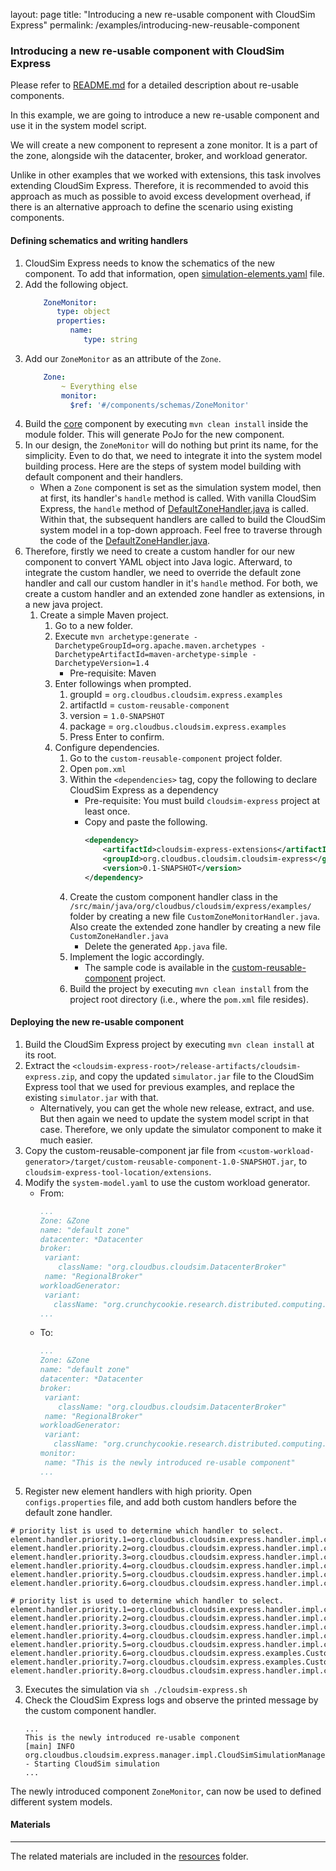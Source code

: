 layout: page
title: "Introducing a new re-usable component with CloudSim Express"
permalink: /examples/introducing-new-reusable-component

### Introducing a new re-usable component with CloudSim Express

Please refer to [README.md](..%2F..%2F..%2FREADME.md) for a detailed description about re-usable components.

In this example, we are going to introduce a new re-usable component and use it in the system model script.

We will create a new component to represent a zone monitor. It is a part of the zone, alongside wih the datacenter, 
broker, and workload generator.

Unlike in other examples that we worked with extensions, this task involves extending CloudSim Express. 
Therefore, it is recommended to avoid this approach as much as possible to avoid excess development overhead, if there 
is an alternative approach to define the scenario using existing components. 

#### Defining schematics and writing handlers

1. CloudSim Express needs to know the schematics of the new component. To add that information, open [simulation-elements.yaml](..%2F..%2F..%2Fcore%2Fsrc%2Fmain%2Fresources%2Fsimulation-elements.yaml)
file.
2. Add the following object.
   ```yaml
       ZoneMonitor:
          type: object
          properties:
             name:
                type: string
   ```
3. Add our `ZoneMonitor` as an attribute of the `Zone`.
   ```yaml
       Zone:
           ~ Everything else
           monitor:
             $ref: '#/components/schemas/ZoneMonitor'
   ```
4. Build the [core](..%2F..%2F..%2Fcore) component by executing `mvn clean install` inside the module folder. This will 
generate PoJo for the new component.
5. In our design, the `ZoneMonitor` will do nothing but print its name, for the simplicity. Even to do that, we need to 
integrate it into the system model building process. Here are the steps of system model building with default component 
and their handlers.
   - When a `Zone` component is set as the simulation system model, then at first, its handler's `handle` method is 
   called. With vanilla CloudSim Express, the `handle` method of [DefaultZoneHandler.java](..%2F..%2F..%2Fcore%2Fsrc%2Fmain%2Fjava%2Forg%2Fcloudbus%2Fcloudsim%2Fexpress%2Fhandler%2Fimpl%2Fcloudsim%2FDefaultZoneHandler.java)
   is called. Within that, the subsequent handlers are called to build the CloudSim system model in a top-down approach. 
   Feel free to traverse through the code of the [DefaultZoneHandler.java](..%2F..%2F..%2Fcore%2Fsrc%2Fmain%2Fjava%2Forg%2Fcloudbus%2Fcloudsim%2Fexpress%2Fhandler%2Fimpl%2Fcloudsim%2FDefaultZoneHandler.java).
6. Therefore, firstly we need to create a custom handler for our new component to convert YAML object into Java logic. 
Afterward, to integrate the custom handler, we need to override the default zone handler and call our custom handler 
in it's `handle` method. For both, we create a custom handler and an extended zone handler as extensions, in a new java project.
   1. Create a simple Maven project.
      1. Go to a new folder.
      2. Execute `mvn archetype:generate -DarchetypeGroupId=org.apache.maven.archetypes -DarchetypeArtifactId=maven-archetype-simple -DarchetypeVersion=1.4`
         - Pre-requisite: Maven
      3. Enter followings when prompted.
         1. groupId = `org.cloudbus.cloudsim.express.examples`
         2. artifactId = `custom-reusable-component`
         3. version = `1.0-SNAPSHOT`
         4. package = `org.cloudbus.cloudsim.express.examples`
         5. Press Enter to confirm.
      2. Configure dependencies.
         1. Go to the `custom-reusable-component` project folder.
         2. Open `pom.xml`
         3. Within the `<dependencies>` tag, copy the following to declare CloudSim Express as a dependency
            - Pre-requisite: You must build `cloudsim-express` project at least once.
            - Copy and paste the following.
              ```xml
              <dependency>
                  <artifactId>cloudsim-express-extensions</artifactId>
                  <groupId>org.cloudbus.cloudsim.cloudsim-express</groupId>
                  <version>0.1-SNAPSHOT</version>
              </dependency> 
              ```
         4. Create the custom component handler class in the `/src/main/java/org/cloudbus/cloudsim/express/examples/` folder
         by creating a new file `CustomZoneMonitorHandler.java`. Also create the extended zone handler by creating a new
         file `CustomZoneHandler.java`
            - Delete the generated `App.java` file.
         5. Implement the logic accordingly. 
            - The sample code is available in the [custom-reusable-component](resources%2Fcustom-reusable-component) project.
         6. Build the project by executing `mvn clean install` from the project root directory (i.e., where the `pom.xml` 
         file resides).

#### Deploying the new re-usable component

1. Build the CloudSim Express project by executing `mvn clean install` at its root.
2. Extract the `<cloudsim-express-root>/release-artifacts/cloudsim-express.zip`, and copy the updated `simulator.jar`
file to the CloudSim Express tool that we used for previous examples, and replace the existing `simulator.jar` with that.
   - Alternatively, you can get the whole new release, extract, and use. But then again we need to update the system model 
   script in that case. Therefore, we only update the simulator component to make it much easier.
2. Copy the custom-reusable-component jar file from `<custom-workload-generator>/target/custom-reusable-component-1.0-SNAPSHOT.jar`, to `cloudsim-express-tool-location/extensions`.
2. Modify the `system-model.yaml` to use the custom workload generator.
   - From: 
     ```yaml
     ...
     Zone: &Zone
     name: "default zone"
     datacenter: *Datacenter
     broker:
      variant:
         className: "org.cloudbus.cloudsim.DatacenterBroker"
      name: "RegionalBroker"
     workloadGenerator:
      variant:
        className: "org.crunchycookie.research.distributed.computing.cloudsim.workload.impl.DummyWorkloadGenerator"   
     ...
     ```
   - To:
     ```yaml
     ...
     Zone: &Zone
     name: "default zone"
     datacenter: *Datacenter
     broker:
      variant:
         className: "org.cloudbus.cloudsim.DatacenterBroker"
      name: "RegionalBroker"
     workloadGenerator:
      variant:
        className: "org.crunchycookie.research.distributed.computing.cloudsim.workload.impl.DummyWorkloadGenerator"   
     monitor:
      name: "This is the newly introduced re-usable component"
     ...
     ```
3. Register new element handlers with high priority. Open `configs.properties` file, and add both custom handlers before
the default zone handler.
```properties
# priority list is used to determine which handler to select.
element.handler.priority.1=org.cloudbus.cloudsim.express.handler.impl.cloudsim.DefaultDatacenterCharacteristicsHandler
element.handler.priority.2=org.cloudbus.cloudsim.express.handler.impl.cloudsim.DefaultDatacenterHandler
element.handler.priority.3=org.cloudbus.cloudsim.express.handler.impl.cloudsim.DefaultGlobalDatacenterNetworkHandler
element.handler.priority.4=org.cloudbus.cloudsim.express.handler.impl.cloudsim.DefaultHostHandler
element.handler.priority.5=org.cloudbus.cloudsim.express.handler.impl.cloudsim.DefaultProcessingElementHandler
element.handler.priority.6=org.cloudbus.cloudsim.express.handler.impl.cloudsim.DefaultZoneHandler
```

```properties
# priority list is used to determine which handler to select.
element.handler.priority.1=org.cloudbus.cloudsim.express.handler.impl.cloudsim.DefaultDatacenterCharacteristicsHandler
element.handler.priority.2=org.cloudbus.cloudsim.express.handler.impl.cloudsim.DefaultDatacenterHandler
element.handler.priority.3=org.cloudbus.cloudsim.express.handler.impl.cloudsim.DefaultGlobalDatacenterNetworkHandler
element.handler.priority.4=org.cloudbus.cloudsim.express.handler.impl.cloudsim.DefaultHostHandler
element.handler.priority.5=org.cloudbus.cloudsim.express.handler.impl.cloudsim.DefaultProcessingElementHandler
element.handler.priority.6=org.cloudbus.cloudsim.express.examples.CustomZoneHandler
element.handler.priority.7=org.cloudbus.cloudsim.express.examples.CustomZoneMonitorHandler
element.handler.priority.8=org.cloudbus.cloudsim.express.handler.impl.cloudsim.DefaultZoneHandler
```
3. Executes the simulation via `sh ./cloudsim-express.sh`
4. Check the CloudSim Express logs and observe the printed message by the custom component handler.
   ```text
   ...
   This is the newly introduced re-usable component
   [main] INFO  org.cloudbus.cloudsim.express.manager.impl.CloudSimSimulationManager - Starting CloudSim simulation
   ...
   ```
   
The newly introduced component `ZoneMonitor`, can now be used to defined different system models.

#### Materials

---

The related materials are included in the [resources](resources) folder.
